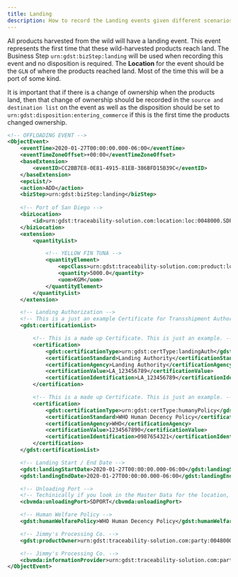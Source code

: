 ```yaml
---
title: Landing
description: How to record the Landing events given different scenarios.
---
```


All products harvested from the wild will have a landing event. This event represents the first time that these wild-harvested products reach land. The Business Step `urn:gdst:bizStep:landing` will be used when recording this event and no disposition is required. The **Location** for the event should be the `GLN` of where the products reached land. Most of the time this will be a port of some kind.

It is important that if there is a change of ownership when the products land, then that change of ownership should be recorded in the `source and destination list` on the event as well as the disposition should be set to `urn:gdst:disposition:entering_commerce` if this is the first time the products changed ownership.

```xml
<!-- OFFLOADING EVENT -->
<ObjectEvent>
    <eventTime>2020-01-27T00:00:00.000-06:00</eventTime>
    <eventTimeZoneOffset>+00:00</eventTimeZoneOffset>
    <baseExtension>
        <eventID>CC2BB7E8-0E81-4915-81EB-386BFD15B39C</eventID>
    </baseExtension>
    <epcList/>
    <action>ADD</action>
    <bizStep>urn:gdst:bizStep:landing</bizStep>
    
    <!-- Port of San Diego -->
    <bizLocation>
        <id>urn:gdst:traceability-solution.com:location:loc:0048000.SDPORT</id>
    </bizLocation>
    <extension>
        <quantityList>

            <!-- YELLOW FIN TUNA -->
            <quantityElement>
                <epcClass>urn:gdst:traceability-solution.com:product:lot:class:0b4e59bb-29ba-4edd-8e51-7e8d1a96dce7.YFT-FILLET.LOT20203015</epcClass>
                <quantity>5000.0</quantity>
                <uom>KGM</uom>
            </quantityElement>
        </quantityList>
    </extension>

    <!-- Landing Authorization -->
    <!-- This is a just an example Certificate for Transshipment Authorization and does not represnt a real Certificate -->
    <gdst:certificationList>

        <!-- This is a made up Certificate. This is just an example. -->
        <certification>
            <gdst:certificationType>urn:gdst:certType:landingAuth</gdst:certificationType>
            <certificationStandard>Landing Authority</certificationStandard>
            <certificationAgency>Landing Authority</certificationAgency>
            <certificationValue>LA_123456789</certificationValue>
            <certificationIdentification>LA_123456789</certificationIdentification>
        </certification>

        <!-- This is a made up Certificate. This is just an example. -->
        <certification>
            <gdst:certificationType>urn:gdst:certType:humanyPolicy</gdst:certificationType>
            <certificationStandard>WHO Human Decency Policy</certificationStandard>
            <certificationAgency>WHO</certificationAgency>
            <certificationValue>1234567890</certificationValue>
            <certificationIdentification>0987654321</certificationIdentification>
        </certification>
    </gdst:certificationList>

    <!-- Landing Start / End Date -->
    <gdst:landingStartDate>2020-01-27T00:00:00.000-06:00</gdst:landingStartDate>
    <gdst:landingEndDate>2020-01-27T00:00:00.000-06:00</gdst:landingEndDate>

    <!-- Unloading Port -->
    <!-- Techinically if you look in the Master Data for the location, you can find this there. I included it here for demonstration purposes. -->
    <cbvmda:unloadingPort>SDPORT</cbvmda:unloadingPort>

    <!-- Human Welfare Policy -->
    <gdst:humanWelfarePolicy>WHO Human Decency Policy</gdst:humanWelfarePolicy>

    <!-- Jimmy's Processing Co. -->
    <gdst:productOwner>urn:gdst:traceability-solution.com:party:0048000.000001</gdst:productOwner>

    <!-- Jimmy's Processing Co. -->
    <cbvmda:informationProvider>urn:gdst:traceability-solution.com:party:0048000.000001</cbvmda:informationProvider>
</ObjectEvent>
```